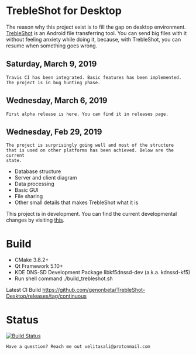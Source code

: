 # TrebleShot for Desktop
The reason why this project exist is to fill the gap on desktop 
environment. 
[TrebleShot](https://github.com/genonbeta/TrebleShot/)
is an Android file transferring tool. You can send big files with it
without feeling anxiety while doing it, because, with TrebleShot, you 
can resume when something goes wrong.

## Saturday, March 9, 2019
```
Travis CI has been integrated. Basic features has been implemented. 
The project is in bug hunting phase.
```

## Wednesday, March 6, 2019
```
First alpha release is here. You can find it in releases page.  
```
 
## Wednesday, Feb 29, 2019
```
The project is surprisingly going well and most of the structure
that is used on other platforms has been achieved. Below are the current
state.
```  
* Database structure
* Server and client diagram
* Data processing
* Basic GUI
* File sharing
* Other small details that makes TrebleShot what it is


This project is in development. You can find the current developmental
changes by visiting
[this](https://github.com/genonbeta/TrebleShot-Desktop/projects/1).


# Build
* CMake 3.8.2+
* Qt Framework 5.10+
* KDE DNS-SD Development Package libkf5dnssd-dev (a.k.a. kdnssd-kf5)
* Run shell command ./build_trebleshot.sh

Latest CI Build https://github.com/genonbeta/TrebleShot-Desktop/releases/tag/continuous

# Status
[![Build Status](https://travis-ci.org/genonbeta/TrebleShot-Desktop.svg)](https://travis-ci.org/genonbeta/TrebleShot-Desktop)

```
Have a question? Reach me out velitasali@protonmail.com
``` 
